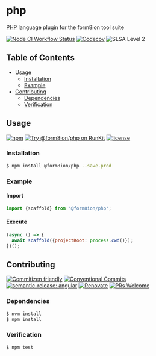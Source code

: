 # php

[PHP](https://www.php.net/) language plugin for the form8ion tool suite

<!--status-badges start -->

[![Node CI Workflow Status][github-actions-ci-badge]][github-actions-ci-link]
[![Codecov][coverage-badge]][coverage-link]
![SLSA Level 2][slsa-badge]

<!--status-badges end -->

## Table of Contents

* [Usage](#usage)
  * [Installation](#installation)
  * [Example](#example)
* [Contributing](#contributing)
  * [Dependencies](#dependencies)
  * [Verification](#verification)

## Usage

<!--consumer-badges start -->

[![npm][npm-badge]][npm-link]
[![Try @form8ion/php on RunKit][runkit-badge]][runkit-link]
[![license][license-badge]][license-link]

<!--consumer-badges end -->

### Installation

```sh
$ npm install @form8ion/php --save-prod
```

### Example

#### Import

```javascript
import {scaffold} from '@form8ion/php';
```

#### Execute

```javascript
(async () => {
  await scaffold({projectRoot: process.cwd()});
})();
```

## Contributing

<!--contribution-badges start -->

[![Commitizen friendly][commitizen-badge]][commitizen-link]
[![Conventional Commits][commit-convention-badge]][commit-convention-link]
[![semantic-release: angular][semantic-release-badge]][semantic-release-link]
[![Renovate][renovate-badge]][renovate-link]
[![PRs Welcome][PRs-badge]][PRs-link]

<!--contribution-badges end -->

### Dependencies

```sh
$ nvm install
$ npm install
```

### Verification

```sh
$ npm test
```

[github-actions-ci-link]: https://github.com/form8ion/php/actions?query=workflow%3A%22Node.js+CI%22+branch%3Amaster

[github-actions-ci-badge]: https://img.shields.io/github/actions/workflow/status/form8ion/php/node-ci.yml.svg?branch=master&logo=github

[coverage-link]: https://codecov.io/github/form8ion/php

[coverage-badge]: https://img.shields.io/codecov/c/github/form8ion/php?logo=codecov

[slsa-badge]: https://slsa.dev/images/gh-badge-level2.svg

[commitizen-link]: http://commitizen.github.io/cz-cli/

[commitizen-badge]: https://img.shields.io/badge/commitizen-friendly-brightgreen.svg

[commit-convention-link]: https://conventionalcommits.org

[commit-convention-badge]: https://img.shields.io/badge/Conventional%20Commits-1.0.0-yellow.svg

[semantic-release-link]: https://github.com/semantic-release/semantic-release

[semantic-release-badge]: https://img.shields.io/badge/semantic--release-angular-e10079?logo=semantic-release

[renovate-link]: https://renovatebot.com

[renovate-badge]: https://img.shields.io/badge/renovate-enabled-brightgreen.svg?logo=renovatebot

[PRs-link]: https://makeapullrequest.com

[PRs-badge]: https://img.shields.io/badge/PRs-welcome-brightgreen.svg

[npm-link]: https://www.npmjs.com/package/@form8ion/php

[npm-badge]: https://img.shields.io/npm/v/@form8ion/php?logo=npm

[runkit-link]: https://npm.runkit.com/@form8ion/php

[runkit-badge]: https://badge.runkitcdn.com/@form8ion/php.svg

[license-link]: LICENSE

[license-badge]: https://img.shields.io/github/license/form8ion/php.svg?logo=opensourceinitiative
